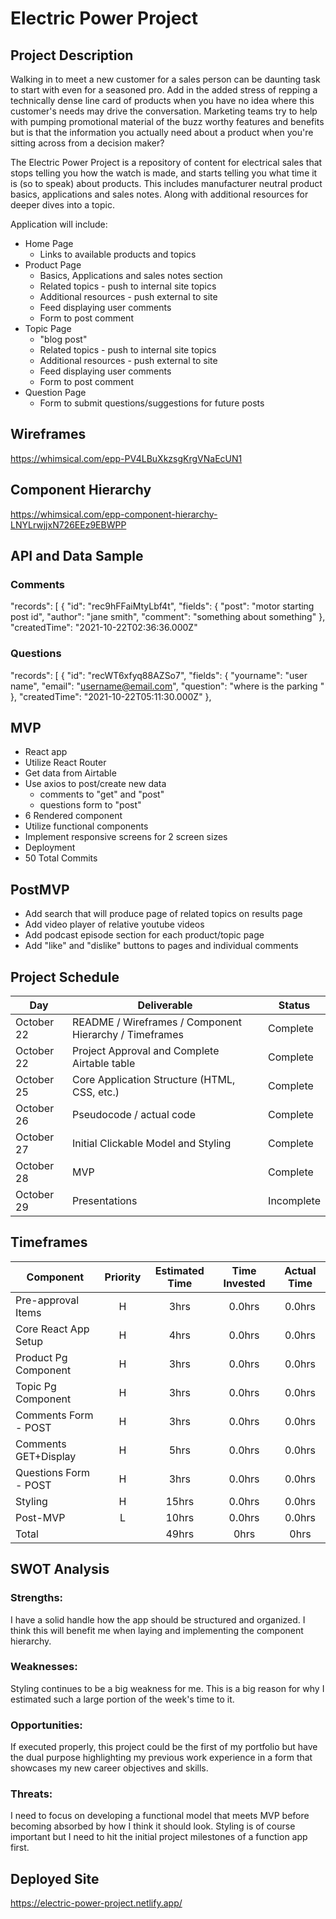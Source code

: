 # Electric Power Project

## Project Description

Walking in to meet a new customer for a sales person can be daunting task to start with even for a seasoned pro. Add in the added stress of repping a technically dense line card of products when you have no idea where this customer's needs may drive the conversation. Marketing teams try to help with pumping promotional material of the buzz worthy features and benefits but is that the information you actually need about a product when you're sitting across from a decision maker?

The Electric Power Project is a repository of content for electrical sales that stops telling you how the watch is made, and starts telling you what time it is (so to speak) about products. This includes manufacturer neutral product basics, applications and sales notes. Along with additional resources for deeper dives into a topic.

Application will include:

- Home Page
  - Links to available products and topics
- Product Page
  - Basics, Applications and sales notes section
  - Related topics - push to internal site topics
  - Additional resources - push external to site
  - Feed displaying user comments
  - Form to post comment
- Topic Page
  - "blog post"
  - Related topics - push to internal site topics
  - Additional resources - push external to site
  - Feed displaying user comments
  - Form to post comment
- Question Page
  - Form to submit questions/suggestions for future posts

## Wireframes

https://whimsical.com/epp-PV4LBuXkzsgKrgVNaEcUN1

## Component Hierarchy

https://whimsical.com/epp-component-hierarchy-LNYLrwjjxN726EEz9EBWPP

## API and Data Sample

### Comments

"records": [
{
"id": "rec9hFFaiMtyLbf4t",
"fields": {
"post": "motor starting post id",
"author": "jane smith",
"comment": "something about something"
},
"createdTime": "2021-10-22T02:36:36.000Z"

### Questions

"records": [
{
"id": "recWT6xfyq88AZSo7",
"fields": {
"yourname": "user name",
"email": "username@email.com",
"question": "where is the parking "
},
"createdTime": "2021-10-22T05:11:30.000Z"
},

## MVP

- React app
- Utilize React Router
- Get data from Airtable
- Use axios to post/create new data
  - comments to "get" and "post"
  - questions form to "post"
- 6 Rendered component
- Utilize functional components
- Implement responsive screens for 2 screen sizes
- Deployment
- 50 Total Commits

## PostMVP

- Add search that will produce page of related topics on results page
- Add video player of relative youtube videos
- Add podcast episode section for each product/topic page
- Add "like" and "dislike" buttons to pages and individual comments

## Project Schedule

| Day        | Deliverable                                            | Status     |
| ---------- | ------------------------------------------------------ | ---------- |
| October 22 | README / Wireframes / Component Hierarchy / Timeframes | Complete   |
| October 22 | Project Approval and Complete Airtable table           | Complete   |
| October 25 | Core Application Structure (HTML, CSS, etc.)           | Complete   |
| October 26 | Pseudocode / actual code                               | Complete   |
| October 27 | Initial Clickable Model and Styling                    | Complete   |
| October 28 | MVP                                                    | Complete   |
| October 29 | Presentations                                          | Incomplete |

## Timeframes

| Component             | Priority | Estimated Time | Time Invested | Actual Time |
| --------------------- | :------: | :------------: | :-----------: | :---------: |
| Pre-approval Items    |    H     |      3hrs      |    0.0hrs     |   0.0hrs    |
| Core React App Setup  |    H     |      4hrs      |    0.0hrs     |   0.0hrs    |
| Product Pg Component  |    H     |      3hrs      |    0.0hrs     |   0.0hrs    |
| Topic Pg Component    |    H     |      3hrs      |    0.0hrs     |   0.0hrs    |
| Comments Form - POST  |    H     |      3hrs      |    0.0hrs     |   0.0hrs    |
| Comments GET+Display  |    H     |      5hrs      |    0.0hrs     |   0.0hrs    |
| Questions Form - POST |    H     |      3hrs      |    0.0hrs     |   0.0hrs    |
| Styling               |    H     |     15hrs      |    0.0hrs     |   0.0hrs    |
| Post-MVP              |    L     |     10hrs      |    0.0hrs     |   0.0hrs    |
| Total                 |          |     49hrs      |     0hrs      |    0hrs     |

## SWOT Analysis

### Strengths:

I have a solid handle how the app should be structured and organized. I think this will benefit me when laying and implementing the component hierarchy.

### Weaknesses:

Styling continues to be a big weakness for me. This is a big reason for why I estimated such a large portion of the week's time to it.

### Opportunities:

If executed properly, this project could be the first of my portfolio but have the dual purpose highlighting my previous work experience in a form that showcases my new career objectives and skills.

### Threats:

I need to focus on developing a functional model that meets MVP before becoming absorbed by how I think it should look. Styling is of course important but I need to hit the initial project milestones of a function app first.

## Deployed Site

https://electric-power-project.netlify.app/
